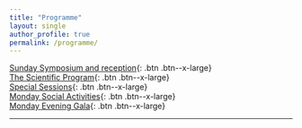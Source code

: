 ```yaml
---
title: "Programme"
layout: single
author_profile: true
permalink: /programme/
---
```


[Sunday Symposium and reception](../sunday){: .btn .btn--x-large}\
[The Scientific Program](https://cinc.org/prelim_program_2023/){: .btn .btn--x-large}\
[Special Sessions](../special){: .btn .btn--x-large}\
[Monday Social Activities](../activities){: .btn .btn--x-large}\
[Monday Evening Gala](../gala){: .btn .btn--x-large}

---

